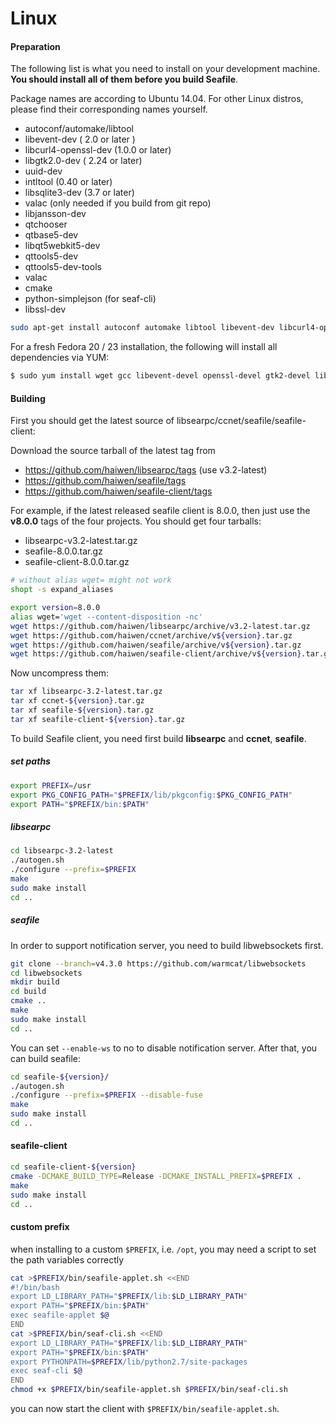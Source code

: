 # Linux

#### Preparation

The following list is what you need to install on your development machine. **You should install all of them before you build Seafile**.

Package names are according to Ubuntu 14.04. For other Linux distros, please find their corresponding names yourself.

* autoconf/automake/libtool
* libevent-dev ( 2.0 or later )
* libcurl4-openssl-dev  (1.0.0 or later)
* libgtk2.0-dev ( 2.24 or later)
* uuid-dev
* intltool (0.40 or later)
* libsqlite3-dev (3.7 or later)
* valac  (only needed if you build from git repo)
* libjansson-dev
* qtchooser
* qtbase5-dev
* libqt5webkit5-dev
* qttools5-dev
* qttools5-dev-tools
* valac
* cmake
* python-simplejson (for seaf-cli)
* libssl-dev

```bash
sudo apt-get install autoconf automake libtool libevent-dev libcurl4-openssl-dev libgtk2.0-dev uuid-dev intltool libsqlite3-dev valac libjansson-dev cmake qtchooser qtbase5-dev libqt5webkit5-dev qttools5-dev qttools5-dev-tools libssl-dev

```

For a fresh Fedora 20 / 23 installation, the following will install all dependencies via YUM:

```bash
$ sudo yum install wget gcc libevent-devel openssl-devel gtk2-devel libuuid-devel sqlite-devel jansson-devel intltool cmake libtool vala gcc-c++ qt5-qtbase-devel qt5-qttools-devel qt5-qtwebkit-devel libcurl-devel openssl-devel

```

#### Building

First you should get the latest source of libsearpc/ccnet/seafile/seafile-client:

Download the source tarball of the latest tag from

* <https://github.com/haiwen/libsearpc/tags> (use v3.2-latest)
* <https://github.com/haiwen/seafile/tags>
* <https://github.com/haiwen/seafile-client/tags>

For example, if the latest released seafile client is 8.0.0, then just use the **v8.0.0** tags of the four projects. You should get four tarballs:

* libsearpc-v3.2-latest.tar.gz
* seafile-8.0.0.tar.gz
* seafile-client-8.0.0.tar.gz

```sh
# without alias wget= might not work
shopt -s expand_aliases

export version=8.0.0
alias wget='wget --content-disposition -nc'
wget https://github.com/haiwen/libsearpc/archive/v3.2-latest.tar.gz
wget https://github.com/haiwen/ccnet/archive/v${version}.tar.gz 
wget https://github.com/haiwen/seafile/archive/v${version}.tar.gz
wget https://github.com/haiwen/seafile-client/archive/v${version}.tar.gz

```

Now uncompress them:

```sh
tar xf libsearpc-3.2-latest.tar.gz
tar xf ccnet-${version}.tar.gz
tar xf seafile-${version}.tar.gz
tar xf seafile-client-${version}.tar.gz

```

To build Seafile client, you need first build **libsearpc** and **ccnet**, **seafile**.

##### set paths

```bash
export PREFIX=/usr
export PKG_CONFIG_PATH="$PREFIX/lib/pkgconfig:$PKG_CONFIG_PATH"
export PATH="$PREFIX/bin:$PATH"

```

##### libsearpc

```bash
cd libsearpc-3.2-latest
./autogen.sh
./configure --prefix=$PREFIX
make
sudo make install
cd ..

```

##### seafile

In order to support notification server, you need to build libwebsockets first.
```bash
git clone --branch=v4.3.0 https://github.com/warmcat/libwebsockets
cd libwebsockets
mkdir build
cd build
cmake ..
make
sudo make install
cd ..

```

You can set `--enable-ws` to no to disable notification server.
After that, you can build seafile:

```bash
cd seafile-${version}/
./autogen.sh
./configure --prefix=$PREFIX --disable-fuse
make
sudo make install
cd ..

```

#### seafile-client

```bash
cd seafile-client-${version}
cmake -DCMAKE_BUILD_TYPE=Release -DCMAKE_INSTALL_PREFIX=$PREFIX .
make
sudo make install
cd ..

```

#### custom prefix

when installing to a custom `$PREFIX`, i.e. `/opt`, you may need a script to set the path variables correctly

```bash
cat >$PREFIX/bin/seafile-applet.sh <<END
#!/bin/bash
export LD_LIBRARY_PATH="$PREFIX/lib:$LD_LIBRARY_PATH"
export PATH="$PREFIX/bin:$PATH"
exec seafile-applet $@
END
cat >$PREFIX/bin/seaf-cli.sh <<END
export LD_LIBRARY_PATH="$PREFIX/lib:$LD_LIBRARY_PATH"
export PATH="$PREFIX/bin:$PATH"
export PYTHONPATH=$PREFIX/lib/python2.7/site-packages
exec seaf-cli $@
END
chmod +x $PREFIX/bin/seafile-applet.sh $PREFIX/bin/seaf-cli.sh

```

you can now start the client with `$PREFIX/bin/seafile-applet.sh`.
